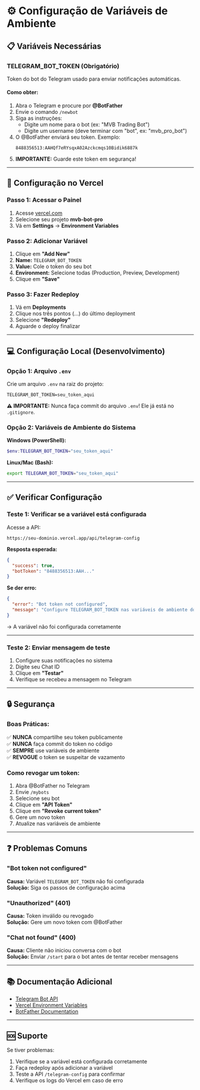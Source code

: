 # ⚙️ Configuração de Variáveis de Ambiente

## 📋 **Variáveis Necessárias**

### **TELEGRAM_BOT_TOKEN** (Obrigatório)

Token do bot do Telegram usado para enviar notificações automáticas.

#### **Como obter:**

1. Abra o Telegram e procure por **@BotFather**
2. Envie o comando `/newbot`
3. Siga as instruções:
   - Digite um nome para o bot (ex: "MVB Trading Bot")
   - Digite um username (deve terminar com "bot", ex: "mvb_pro_bot")
4. O @BotFather enviará seu token. Exemplo:
   ```
   8488356513:AAHQf7eRYsqxA02Azckcmqs10Bidik6887k
   ```
5. **IMPORTANTE:** Guarde este token em segurança!

---

## 🚀 **Configuração no Vercel**

### **Passo 1: Acessar o Painel**
1. Acesse [vercel.com](https://vercel.com)
2. Selecione seu projeto **mvb-bot-pro**
3. Vá em **Settings** → **Environment Variables**

### **Passo 2: Adicionar Variável**
1. Clique em **"Add New"**
2. **Name:** `TELEGRAM_BOT_TOKEN`
3. **Value:** Cole o token do seu bot
4. **Environment:** Selecione todas (Production, Preview, Development)
5. Clique em **"Save"**

### **Passo 3: Fazer Redeploy**
1. Vá em **Deployments**
2. Clique nos três pontos (...) do último deployment
3. Selecione **"Redeploy"**
4. Aguarde o deploy finalizar

---

## 💻 **Configuração Local (Desenvolvimento)**

### **Opção 1: Arquivo `.env`**

Crie um arquivo `.env` na raiz do projeto:

```env
TELEGRAM_BOT_TOKEN=seu_token_aqui
```

**⚠️ IMPORTANTE:** Nunca faça commit do arquivo `.env`! Ele já está no `.gitignore`.

### **Opção 2: Variáveis de Ambiente do Sistema**

**Windows (PowerShell):**
```powershell
$env:TELEGRAM_BOT_TOKEN="seu_token_aqui"
```

**Linux/Mac (Bash):**
```bash
export TELEGRAM_BOT_TOKEN="seu_token_aqui"
```

---

## ✅ **Verificar Configuração**

### **Teste 1: Verificar se a variável está configurada**

Acesse a API:
```
https://seu-dominio.vercel.app/api/telegram-config
```

**Resposta esperada:**
```json
{
  "success": true,
  "botToken": "8488356513:AAH..."
}
```

**Se der erro:**
```json
{
  "error": "Bot token not configured",
  "message": "Configure TELEGRAM_BOT_TOKEN nas variáveis de ambiente do servidor"
}
```
→ A variável não foi configurada corretamente

---

### **Teste 2: Enviar mensagem de teste**

1. Configure suas notificações no sistema
2. Digite seu Chat ID
3. Clique em **"Testar"**
4. Verifique se recebeu a mensagem no Telegram

---

## 🔒 **Segurança**

### **Boas Práticas:**

✅ **NUNCA** compartilhe seu token publicamente  
✅ **NUNCA** faça commit do token no código  
✅ **SEMPRE** use variáveis de ambiente  
✅ **REVOGUE** o token se suspeitar de vazamento  

### **Como revogar um token:**

1. Abra @BotFather no Telegram
2. Envie `/mybots`
3. Selecione seu bot
4. Clique em **"API Token"**
5. Clique em **"Revoke current token"**
6. Gere um novo token
7. Atualize nas variáveis de ambiente

---

## ❓ **Problemas Comuns**

### **"Bot token not configured"**
**Causa:** Variável `TELEGRAM_BOT_TOKEN` não foi configurada  
**Solução:** Siga os passos de configuração acima

### **"Unauthorized" (401)**
**Causa:** Token inválido ou revogado  
**Solução:** Gere um novo token com @BotFather

### **"Chat not found" (400)**
**Causa:** Cliente não iniciou conversa com o bot  
**Solução:** Enviar `/start` para o bot antes de tentar receber mensagens

---

## 📚 **Documentação Adicional**

- [Telegram Bot API](https://core.telegram.org/bots/api)
- [Vercel Environment Variables](https://vercel.com/docs/concepts/projects/environment-variables)
- [BotFather Documentation](https://core.telegram.org/bots#6-botfather)

---

## 🆘 **Suporte**

Se tiver problemas:
1. Verifique se a variável está configurada corretamente
2. Faça redeploy após adicionar a variável
3. Teste a API `/telegram-config` para confirmar
4. Verifique os logs do Vercel em caso de erro

